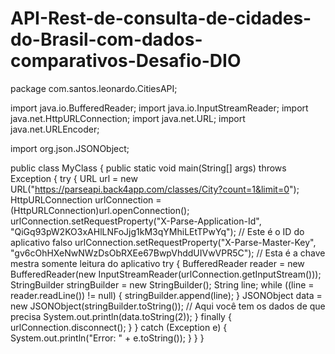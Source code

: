 # API-Rest-de-consulta-de-cidades-do-Brasil-com-dados-comparativos-Desafio-DIO

package com.santos.leonardo.CitiesAPI;

import java.io.BufferedReader;
import java.io.InputStreamReader;
import java.net.HttpURLConnection;
import java.net.URL;
import java.net.URLEncoder;

import org.json.JSONObject;

public class MyClass {
	public static void main(String[] args) throws Exception {
		try {
			URL url = new URL("https://parseapi.back4app.com/classes/City?count=1&limit=0");
			HttpURLConnection urlConnection = (HttpURLConnection)url.openConnection();
			urlConnection.setRequestProperty("X-Parse-Application-Id", "QiGq93pW2KO3xAHlLNFoJjg1kM3qYMhiLEtTPwYq"); // Este é o ID do aplicativo falso
			urlConnection.setRequestProperty("X-Parse-Master-Key", "gv6cOhHXeNwNWzDsObRXEe67BwpVhddUIVwVPR5C"); // Esta é a chave mestra somente leitura do aplicativo
			try {
				BufferedReader reader = new BufferedReader(new InputStreamReader(urlConnection.getInputStream()));
				StringBuilder stringBuilder = new StringBuilder();
				String line;
				while ((line = reader.readLine()) != null) {
					stringBuilder.append(line);
				}
				JSONObject data = new JSONObject(stringBuilder.toString()); // Aqui você tem os dados de que precisa
				System.out.println(data.toString(2));
			} finally {
				urlConnection.disconnect();
			}
		} catch (Exception e) {
			System.out.println("Error: " + e.toString());
		}
	}
}

